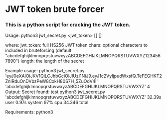# JWT token brute forcer

### This is a python script for cracking the JWT token.

Usage:
python3 jwt_secret.py <jwt_token> [<chars>] [<length>]

where:
jwt_token: full HS256 JWT token
chars: optional characters to included in bruteforcing (default "abcdefghijklmnopqrstuvwxyzABCDEFGHIJKLMNOPQRSTUVWXYZ1234567890")
length: the length of the secret

Example usage:
python3 jwt_secret.py 'eyJ0eXAiOiJKV1QiLCJhbGciOiJIUzI1NiJ9.eyJ1c2VyIjpudWxsfQ.TeFEGHKT2ZnIRduOnDVbzPeW8CxkH80S7H_5ZuOdV4I' 'abcdefghijklmnopqrstuvwxyzABCDEFGHIJKLMNOPQRSTUVWXYZ' 4
Output:
Secret found: test
python3 jwt_secret.py  'abcdefghijklmnopqrstuvwxyzABCDEFGHIJKLMNOPQRSTUVWXYZ'  32.39s user 0.97s system 97% cpu 34.346 total

Requirements:
python3